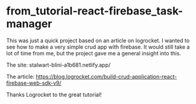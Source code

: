 # from_tutorial-react-firebase_task-manager
This was just a quick project based on an article on logrocket. I wanted to see how to make a very simple crud app with firebase. 
It would still take a lot of time from me, but the project gave me a general insight into this.

The site:
stalwart-blini-a1b681.netlify.app/

The article:
https://blog.logrocket.com/build-crud-application-react-firebase-web-sdk-v9/

Thanks Logrocket to the great tutorial!
